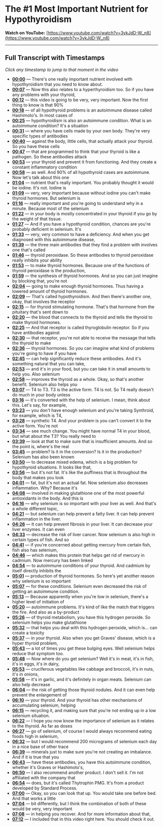 # The #1 Most Important Nutrient for Hypothyroidism

**Watch on YouTube:** [https://www.youtube.com/watch?v=3ykJdD-W_n8](https://www.youtube.com/watch?v=3ykJdD-W_n8)

---

## Full Transcript with Timestamps

*Click any timestamp to jump to that moment in the video*

- **[00:00](https://www.youtube.com/watch?v=3ykJdD-W_n8&t=0s)** — There's one really important nutrient involved with hypothyroidism that you need to know about.
- **[00:07](https://www.youtube.com/watch?v=3ykJdD-W_n8&t=7s)** — Now this also relates to a hyperthyroidism too. So if you have any problems with your thyroid,
- **[00:12](https://www.youtube.com/watch?v=3ykJdD-W_n8&t=12s)** — this video is going to be very, very important. Now the first thing to know is that 90%
- **[00:18](https://www.youtube.com/watch?v=3ykJdD-W_n8&t=18s)** — of all hypothyroid problems is an autoimmune disease called Hashimoto's. In most cases of
- **[00:25](https://www.youtube.com/watch?v=3ykJdD-W_n8&t=25s)** — hypothyroidism is also an autoimmune condition. What is an autoimmune condition? It's a situation
- **[00:31](https://www.youtube.com/watch?v=3ykJdD-W_n8&t=31s)** — where you have cells made by your own body. They're very specific types of antibodies
- **[00:40](https://www.youtube.com/watch?v=3ykJdD-W_n8&t=40s)** — against the body, little cells, that actually attack your thyroid. So you have these cells
- **[00:47](https://www.youtube.com/watch?v=3ykJdD-W_n8&t=47s)** — that are programmed to think that your thyroid is like a pathogen. So these antibodies attack
- **[00:53](https://www.youtube.com/watch?v=3ykJdD-W_n8&t=53s)** — your thyroid and prevent it from functioning. And they create a constant inflammatory condition
- **[00:58](https://www.youtube.com/watch?v=3ykJdD-W_n8&t=58s)** — as well. And 90% of all hypothyroid cases are autoimmune. Now let's talk about this one
- **[01:04](https://www.youtube.com/watch?v=3ykJdD-W_n8&t=64s)** — nutrient that's really important. You probably thought it would be iodine. It's not. Iodine is
- **[01:09](https://www.youtube.com/watch?v=3ykJdD-W_n8&t=69s)** — very, very important because without iodine you can't make thyroid hormones. But selenium is
- **[01:16](https://www.youtube.com/watch?v=3ykJdD-W_n8&t=76s)** — really important and you're going to understand why in a minute. Because most of the selenium
- **[01:22](https://www.youtube.com/watch?v=3ykJdD-W_n8&t=82s)** — in your body is mostly concentrated in your thyroid if you go by the weight of that tissue.
- **[01:27](https://www.youtube.com/watch?v=3ykJdD-W_n8&t=87s)** — And if you have a hypothyroid condition, chances are you're probably deficient in selenium. It's
- **[01:33](https://www.youtube.com/watch?v=3ykJdD-W_n8&t=93s)** — very, very common to have a deficiency. And when you get diagnosed with this autoimmune disease,
- **[01:39](https://www.youtube.com/watch?v=3ykJdD-W_n8&t=99s)** — the three main antibodies that they find a problem with involves one that's called
- **[01:46](https://www.youtube.com/watch?v=3ykJdD-W_n8&t=106s)** — thyroid peroxidase. So these antibodies to thyroid peroxidase really inhibits your ability
- **[01:53](https://www.youtube.com/watch?v=3ykJdD-W_n8&t=113s)** — to make thyroid hormones. Because one of the functions of thyroid peroxidase is the production,
- **[01:59](https://www.youtube.com/watch?v=3ykJdD-W_n8&t=119s)** — the synthesis of thyroid hormones. And so you can just imagine by blocking that, you're not
- **[02:04](https://www.youtube.com/watch?v=3ykJdD-W_n8&t=124s)** — going to make enough thyroid hormones. Thus having a lowered amount of thyroid hormones.
- **[02:09](https://www.youtube.com/watch?v=3ykJdD-W_n8&t=129s)** — That's called hypothyroidism. And then there's another one, okay, that involves the receptor
- **[02:15](https://www.youtube.com/watch?v=3ykJdD-W_n8&t=135s)** — for thyroid stimulating hormone. That's that hormone from the pituitary that's sent down to
- **[02:20](https://www.youtube.com/watch?v=3ykJdD-W_n8&t=140s)** — the blood that connects to the thyroid and tells the thyroid to make thyroid hormones.
- **[02:25](https://www.youtube.com/watch?v=3ykJdD-W_n8&t=145s)** — And that receptor is called thyroglobulin receptor. So if you have antibodies against
- **[02:30](https://www.youtube.com/watch?v=3ykJdD-W_n8&t=150s)** — that receptor, you're not able to receive the message that tells the thyroid to make
- **[02:36](https://www.youtube.com/watch?v=3ykJdD-W_n8&t=156s)** — thyroid hormones. So you can imagine what kind of problems you're going to have if you have
- **[02:45](https://www.youtube.com/watch?v=3ykJdD-W_n8&t=165s)** — can help significantly reduce these antibodies. And it's something natural that you can take,
- **[02:53](https://www.youtube.com/watch?v=3ykJdD-W_n8&t=173s)** — and it's in your food, but you can take it in small amounts to help you. Also selenium
- **[02:58](https://www.youtube.com/watch?v=3ykJdD-W_n8&t=178s)** — improves the thyroid as a whole. Okay, so that's another benefit. Selenium also helps you
- **[03:07](https://www.youtube.com/watch?v=3ykJdD-W_n8&t=187s)** — T4 to T3. T3 is the active form. T4 is not. So T4 really doesn't do much in your body unless
- **[03:16](https://www.youtube.com/watch?v=3ykJdD-W_n8&t=196s)** — it's converted with the help of selenium. I mean, think about this. Let's say, for example,
- **[03:23](https://www.youtube.com/watch?v=3ykJdD-W_n8&t=203s)** — you don't have enough selenium and you're taking Synthroid, for example, which is T4,
- **[03:28](https://www.youtube.com/watch?v=3ykJdD-W_n8&t=208s)** — synthetic T4. And your problem is you can't convert it to the active form. You're not
- **[03:34](https://www.youtube.com/watch?v=3ykJdD-W_n8&t=214s)** — see much change. You might have normal T4 in your blood, but what about the T3? You really need to
- **[03:39](https://www.youtube.com/watch?v=3ykJdD-W_n8&t=219s)** — look at that to make sure that is insufficient amounts. And so the point is, where's the real
- **[03:45](https://www.youtube.com/watch?v=3ykJdD-W_n8&t=225s)** — problem? Is it in the conversion? Is it in the production? Selenium has also been known
- **[03:50](https://www.youtube.com/watch?v=3ykJdD-W_n8&t=230s)** — to decrease mixed edema, which is a big problem for hypothyroid situations. It looks like that,
- **[03:56](https://www.youtube.com/watch?v=3ykJdD-W_n8&t=236s)** — but it's not fat. It's like the puffiness that is throughout the body that makes you look
- **[04:01](https://www.youtube.com/watch?v=3ykJdD-W_n8&t=241s)** — fat, but it's not an actual fat. Now selenium also decreases inflammation. Why? Because it's
- **[04:08](https://www.youtube.com/watch?v=3ykJdD-W_n8&t=248s)** — involved in making glutathione one of the most powerful antioxidants in the body. And this is
- **[04:16](https://www.youtube.com/watch?v=3ykJdD-W_n8&t=256s)** — why selenium is so important with your liver as well. And that's a whole different topic,
- **[04:21](https://www.youtube.com/watch?v=3ykJdD-W_n8&t=261s)** — but selenium can help prevent a fatty liver. It can help prevent inflammation in the liver.
- **[04:26](https://www.youtube.com/watch?v=3ykJdD-W_n8&t=266s)** — It can help prevent fibrosis in your liver. It can decrease your liver enzymes. It can even
- **[04:33](https://www.youtube.com/watch?v=3ykJdD-W_n8&t=273s)** — decrease the risk of liver cancer. Now selenium is also high in certain types of fish. And so
- **[04:41](https://www.youtube.com/watch?v=3ykJdD-W_n8&t=281s)** — if you're concerned about getting mercury from certain fish, fish also has selenium,
- **[04:46](https://www.youtube.com/watch?v=3ykJdD-W_n8&t=286s)** — which makes this protein that helps get rid of mercury in cadmium. Now mercury has been linked
- **[04:54](https://www.youtube.com/watch?v=3ykJdD-W_n8&t=294s)** — to autoimmune conditions of your thyroid. And cadmium by itself directly inhibits the
- **[05:01](https://www.youtube.com/watch?v=3ykJdD-W_n8&t=301s)** — production of thyroid hormones. So here's yet another reason why selenium is so important
- **[05:07](https://www.youtube.com/watch?v=3ykJdD-W_n8&t=307s)** — for these conditions. Selenium even decreased the risk of getting an autoimmune condition.
- **[05:13](https://www.youtube.com/watch?v=3ykJdD-W_n8&t=313s)** — Because apparently when you're low in selenium, there's a higher level of initiation of
- **[05:20](https://www.youtube.com/watch?v=3ykJdD-W_n8&t=320s)** — autoimmune problems. It's kind of like the match that triggers the fire. And also as a by-product
- **[05:26](https://www.youtube.com/watch?v=3ykJdD-W_n8&t=326s)** — of thyroid metabolism, you have this hydrogen peroxide. So selenium helps you make glutathione
- **[05:32](https://www.youtube.com/watch?v=3ykJdD-W_n8&t=332s)** — that helps you deal with this hydrogen peroxide, which is... can create a toxicity
- **[05:37](https://www.youtube.com/watch?v=3ykJdD-W_n8&t=337s)** — in your thyroid. Also when you get Graves' disease, which is a hyper thyroid problem,
- **[05:43](https://www.youtube.com/watch?v=3ykJdD-W_n8&t=343s)** — a lot of times you get these bulging eyes. Well selenium helps reduce that symptom too.
- **[05:48](https://www.youtube.com/watch?v=3ykJdD-W_n8&t=348s)** — Now where do you get selenium? Well it's in meat, it's in fish, it's in eggs, it's in dairy,
- **[05:53](https://www.youtube.com/watch?v=3ykJdD-W_n8&t=353s)** — cruciferous vegetables like cabbage and broccoli, it's in nuts, it's in onions,
- **[05:58](https://www.youtube.com/watch?v=3ykJdD-W_n8&t=358s)** — it's in garlic, and it's definitely in organ meats. Selenium can also help decrease
- **[06:04](https://www.youtube.com/watch?v=3ykJdD-W_n8&t=364s)** — the risk of getting those thyroid nodules. And it can even help prevent the enlargement of
- **[06:10](https://www.youtube.com/watch?v=3ykJdD-W_n8&t=370s)** — your thyroid. And your thyroid has other mechanisms of accumulating selenium, helping
- **[06:15](https://www.youtube.com/watch?v=3ykJdD-W_n8&t=375s)** — recycling it, and making sure that you're not ending up in a low selenium situation.
- **[06:22](https://www.youtube.com/watch?v=3ykJdD-W_n8&t=382s)** — I hope you now know the importance of selenium as it relates to the thyroid. As far as doses
- **[06:27](https://www.youtube.com/watch?v=3ykJdD-W_n8&t=387s)** — go of selenium, of course I would always recommend eating foods high in selenium,
- **[06:32](https://www.youtube.com/watch?v=3ykJdD-W_n8&t=392s)** — but I would recommend 200 micrograms of selenium each day in a nice base of other trace
- **[06:39](https://www.youtube.com/watch?v=3ykJdD-W_n8&t=399s)** — minerals just to make sure you're not creating an imbalance. And if it is true that you
- **[06:43](https://www.youtube.com/watch?v=3ykJdD-W_n8&t=403s)** — have these antibodies, you have this autoimmune condition, whether it's Graves or Hashimoto's,
- **[06:50](https://www.youtube.com/watch?v=3ykJdD-W_n8&t=410s)** — I also recommend another product. I don't sell it. I'm not affiliated with the company that
- **[06:54](https://www.youtube.com/watch?v=3ykJdD-W_n8&t=414s)** — does, but it's called Thytrophin PMG. It's from a product developed by Standard Process.
- **[07:00](https://www.youtube.com/watch?v=3ykJdD-W_n8&t=420s)** — Okay, so you can look that up. You would take one before bed. And that works a little
- **[07:04](https://www.youtube.com/watch?v=3ykJdD-W_n8&t=424s)** — bit differently, but I think the combination of both of these would be very, very important
- **[07:08](https://www.youtube.com/watch?v=3ykJdD-W_n8&t=428s)** — in helping you recover. And for more information about that,
- **[07:12](https://www.youtube.com/watch?v=3ykJdD-W_n8&t=432s)** — I included that in this video right here. You should check it out.
